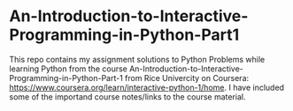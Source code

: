 # An-Introduction-to-Interactive-Programming-in-Python-Part1
This repo contains my assignment solutions to Python Problems while learning Python from the course  An-Introduction-to-Interactive-Programming-in-Python-Part-1 from Rice Univercity on Coursera: https://www.coursera.org/learn/interactive-python-1/home. 
I have included some of the importand course notes/links to the course material.
